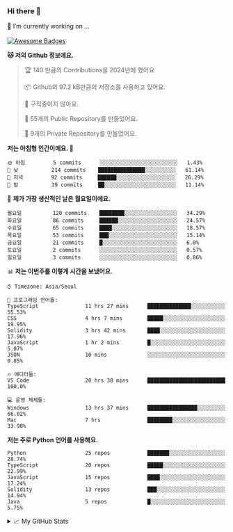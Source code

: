 ### Hi there 👋 
🔭 I’m currently working on ... </br></br>
[![Awesome Badges](https://img.shields.io/badge/Introduce-EN-green.svg)](https://github.com/tlatkdgus1/tlatkdgus1/blob/main/README.md.en)

<!--START_SECTION:waka-->
**🐱 저의 Github 정보에요.** 

> 🏆 140 만큼의 Contributions을 2024년에 했어요
 > 
> 📦 Github의 97.2 kB만큼의 저장소를 사용하고 있어요. 
 > 
> 🚫 구직중이지 않아요.
 > 
> 📜 55개의 Public Repository를 만들었어요. 
 > 
> 🔑 9개의 Private Repository를 만들었어요.  

**저는 아침형 인간이에요. 🐤** 

```text
🌞 아침         5 commits      ░░░░░░░░░░░░░░░░░░░░░░░░░   1.43% 
🌆 낮　         214 commits    ███████████████░░░░░░░░░░   61.14% 
🌃 저녁         92 commits     ██████░░░░░░░░░░░░░░░░░░░   26.29% 
🌙 밤　         39 commits     ██░░░░░░░░░░░░░░░░░░░░░░░   11.14%

```
📅 **제가 가장 생산적인 날은 월요일이에요.** 

```text
월요일          120 commits    ████████░░░░░░░░░░░░░░░░░   34.29% 
화요일          86 commits     ██████░░░░░░░░░░░░░░░░░░░   24.57% 
수요일          65 commits     ████░░░░░░░░░░░░░░░░░░░░░   18.57% 
목요일          53 commits     ███░░░░░░░░░░░░░░░░░░░░░░   15.14% 
금요일          21 commits     █░░░░░░░░░░░░░░░░░░░░░░░░   6.0% 
토요일          2 commits      ░░░░░░░░░░░░░░░░░░░░░░░░░   0.57% 
일요일          3 commits      ░░░░░░░░░░░░░░░░░░░░░░░░░   0.86%

```


📊 **저는 이번주를 이렇게 시간을 보냈어요.** 

```text
⌚︎ Timezone: Asia/Seoul

💬 프로그래밍 언어들: 
TypeScript               11 hrs 27 mins      ██████████████░░░░░░░░░░░   55.53% 
CSS                      4 hrs 7 mins        █████░░░░░░░░░░░░░░░░░░░░   19.95% 
Solidity                 3 hrs 42 mins       ████░░░░░░░░░░░░░░░░░░░░░   17.96% 
JavaScript               1 hr 2 mins         █░░░░░░░░░░░░░░░░░░░░░░░░   5.07% 
JSON                     10 mins             ░░░░░░░░░░░░░░░░░░░░░░░░░   0.85%

🔥 에디터들: 
VS Code                  20 hrs 38 mins      █████████████████████████   100.0%

💻 운영 체제들: 
Windows                  13 hrs 37 mins      ████████████████░░░░░░░░░   66.02% 
Mac                      7 hrs               ████████░░░░░░░░░░░░░░░░░   33.98%

```

**저는 주로 Python 언어를 사용해요.** 

```text
Python                   25 repos            ███████░░░░░░░░░░░░░░░░░░   28.74% 
TypeScript               20 repos            █████░░░░░░░░░░░░░░░░░░░░   22.99% 
JavaScript               15 repos            ████░░░░░░░░░░░░░░░░░░░░░   17.24% 
Solidity                 13 repos            ███░░░░░░░░░░░░░░░░░░░░░░   14.94% 
Java                     5 repos             █░░░░░░░░░░░░░░░░░░░░░░░░   5.75%

```



<!--END_SECTION:waka-->

<details>
<summary>📈 My GitHub Stats</summary>
<p align="center"> <img src="https://github-readme-stats.vercel.app/api?username=tlatkdgus1&show_icons=true" alt="tlatkdgus1" />
</details>
